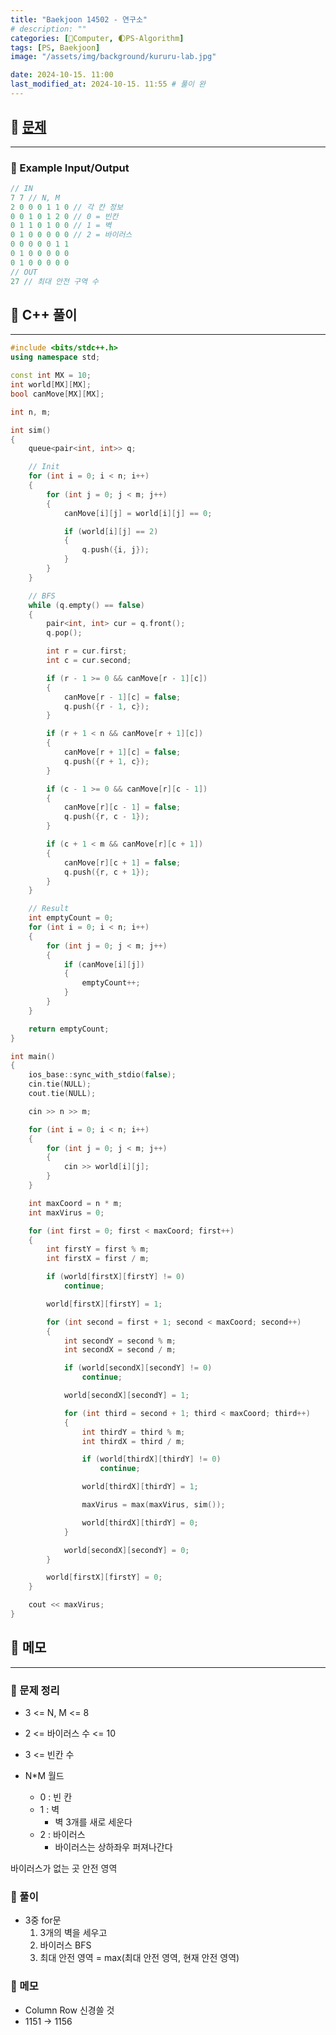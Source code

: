 ```yaml
---
title: "Baekjoon 14502 - 연구소"
# description: ""
categories: [💫Computer, 🌓PS-Algorithm]
tags: [PS, Baekjoon]
image: "/assets/img/background/kururu-lab.jpg"

date: 2024-10-15. 11:00
last_modified_at: 2024-10-15. 11:55 # 풀이 완
---
```


## 💫 [문제](https://www.acmicpc.net/problem/14502)

---

### 🫧 Example Input/Output

```cpp
// IN
7 7 // N, M
2 0 0 0 1 1 0 // 각 칸 정보
0 0 1 0 1 2 0 // 0 = 빈칸
0 1 1 0 1 0 0 // 1 = 벽
0 1 0 0 0 0 0 // 2 = 바이러스
0 0 0 0 0 1 1
0 1 0 0 0 0 0
0 1 0 0 0 0 0
// OUT
27 // 최대 안전 구역 수
```

## 💫 C++ 풀이

---

```cpp
#include <bits/stdc++.h>
using namespace std;

const int MX = 10;
int world[MX][MX];
bool canMove[MX][MX];

int n, m;

int sim()
{
	queue<pair<int, int>> q;

	// Init
	for (int i = 0; i < n; i++)
	{
		for (int j = 0; j < m; j++)
		{
			canMove[i][j] = world[i][j] == 0;

			if (world[i][j] == 2)
			{
				q.push({i, j});
			}
		}
	}

	// BFS
	while (q.empty() == false)
	{
		pair<int, int> cur = q.front();
		q.pop();

		int r = cur.first;
		int c = cur.second;

		if (r - 1 >= 0 && canMove[r - 1][c])
		{
			canMove[r - 1][c] = false;
			q.push({r - 1, c});
		}

		if (r + 1 < n && canMove[r + 1][c])
		{
			canMove[r + 1][c] = false;
			q.push({r + 1, c});
		}

		if (c - 1 >= 0 && canMove[r][c - 1])
		{
			canMove[r][c - 1] = false;
			q.push({r, c - 1});
		}

		if (c + 1 < m && canMove[r][c + 1])
		{
			canMove[r][c + 1] = false;
			q.push({r, c + 1});
		}
	}

	// Result
	int emptyCount = 0;
	for (int i = 0; i < n; i++)
	{
		for (int j = 0; j < m; j++)
		{
			if (canMove[i][j])
			{
				emptyCount++;
			}
		}
	}

	return emptyCount;
}

int main()
{
	ios_base::sync_with_stdio(false);
	cin.tie(NULL);
	cout.tie(NULL);

	cin >> n >> m;

	for (int i = 0; i < n; i++)
	{
		for (int j = 0; j < m; j++)
		{
			cin >> world[i][j];
		}
	}

	int maxCoord = n * m;
	int maxVirus = 0;

	for (int first = 0; first < maxCoord; first++)
	{
		int firstY = first % m;
		int firstX = first / m;

		if (world[firstX][firstY] != 0)
			continue;

		world[firstX][firstY] = 1;

		for (int second = first + 1; second < maxCoord; second++)
		{
			int secondY = second % m;
			int secondX = second / m;

			if (world[secondX][secondY] != 0)
				continue;

			world[secondX][secondY] = 1;

			for (int third = second + 1; third < maxCoord; third++)
			{
				int thirdY = third % m;
				int thirdX = third / m;

				if (world[thirdX][thirdY] != 0)
					continue;

				world[thirdX][thirdY] = 1;

				maxVirus = max(maxVirus, sim());

				world[thirdX][thirdY] = 0;
			}

			world[secondX][secondY] = 0;
		}

		world[firstX][firstY] = 0;
	}

	cout << maxVirus;
}
```

## 💫 메모

---

### 🫧 문제 정리

- 3 <= N, M <= 8
- 2 <= 바이러스 수 <= 10
- 3 <= 빈칸 수

- N*M 월드
  - 0 : 빈 칸
  - 1 : 벽
    - 벽 3개를 새로 세운다
  - 2 : 바이러스
    - 바이러스는 상하좌우 퍼져나간다

바이러스가 없는 곳 안전 영역  

### 🫧 풀이

- 3중 for문
  1. 3개의 벽을 세우고
  2. 바이러스 BFS
  3. 최대 안전 영역 = max(최대 안전 영역, 현재 안전 영역)

### 🫧 메모

- Column Row 신경쓸 것
- 1151 -> 1156
